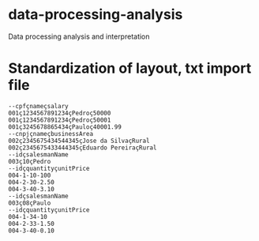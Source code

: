 # data-processing-analysis
Data processing analysis and interpretation
# Standardization of layout, txt import file



```
--cpfçnameçsalary
001ç1234567891234çPedroç50000
001ç1234567891234çPedroç50001
001ç3245678865434çPauloç40001.99
--cnpjçnameçbusinessArea
002ç2345675434544345çJose da SilvaçRural
002ç2345675433444345çEduardo PereiraçRural
--idçsalesmanName
003ç10çPedro
--idçquantityçunitPrice
004-1-10-100
004-2-30-2.50
004-3-40-3.10
--idçsalesmanName
003ç08çPaulo
--idçquantityçunitPrice
004-1-34-10
004-2-33-1.50
004-3-40-0.10

```
